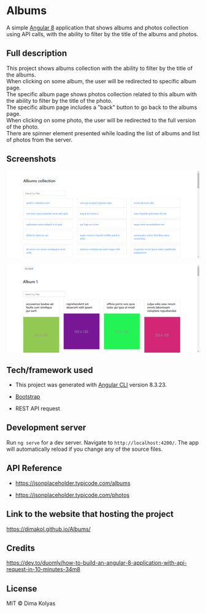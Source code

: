 # Albums

A simple [Angular 8](https://angular.io/) application that shows albums and photos collection using API calls, with the ability to filter by the title of the albums and photos.

## Full description

This project shows albums collection with the ability to filter by the title of the albums. </br>
When clicking on some album, the user will be redirected to specific album page. </br>
The specific album page shows photos collection related to this album with the ability to filter by the title of the photo. </br>
The specific album page includes a "back" button to go back to the albums page. </br>
When clicking on some photo, the user will be redirected to the full version of the photo. </br>
There are spinner element presented while loading the list of albums and list of photos from the server.

## Screenshots

![image](layouts/albums-page.png?raw=true "Albums")

![image](layouts/photos-page.png?raw=true "Photos")

## Tech/framework used

- This project was generated with [Angular CLI](https://github.com/angular/angular-cli) version 8.3.23.

- [Bootstrap](https://getbootstrap.com/)

- REST API request

## Development server

Run `ng serve` for a dev server. Navigate to `http://localhost:4200/`. The app will automatically reload if you change any of the source files.

## API Reference

- https://jsonplaceholder.typicode.com/albums

- https://jsonplaceholder.typicode.com/photos

## Link to the website that hosting the project

https://dimakol.github.io/Albums/

## Credits

https://dev.to/duomly/how-to-build-an-angular-8-application-with-api-request-in-10-minutes-34m8

## License

MIT © Dima Kolyas
